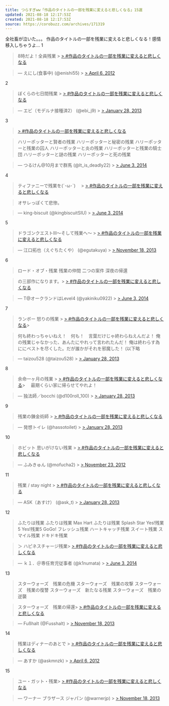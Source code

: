 ```yaml
---
title: つらすぎww「作品のタイトルの一部を残業に変えると悲しくなる」15選
updated: 2021-08-18 12:17:53Z
created: 2021-08-18 12:17:53Z
source: https://corobuzz.com/archives/171319
---
```


全社畜が泣いた。。。
作品のタイトルの一部を残業に変えると悲しくなる！感情移入しちゃうよ…
1

> 8時だよ！全員残業 > [> #作品のタイトルの一部を残業に変えると悲しくなる](https://twitter.com/hashtag/%E4%BD%9C%E5%93%81%E3%81%AE%E3%82%BF%E3%82%A4%E3%83%88%E3%83%AB%E3%81%AE%E4%B8%80%E9%83%A8%E3%82%92%E6%AE%8B%E6%A5%AD%E3%81%AB%E5%A4%89%E3%81%88%E3%82%8B%E3%81%A8%E6%82%B2%E3%81%97%E3%81%8F%E3%81%AA%E3%82%8B?src=hash&ref_src=twsrc%5Etfw)

> — えにし(食事中) (@enishi55) > [> April 6, 2012](https://twitter.com/enishi55/status/188218413057966080?ref_src=twsrc%5Etfw)

2

> ぼくらの七日間残業 > [> #作品のタイトルの一部を残業に変えると悲しくなる](https://twitter.com/hashtag/%E4%BD%9C%E5%93%81%E3%81%AE%E3%82%BF%E3%82%A4%E3%83%88%E3%83%AB%E3%81%AE%E4%B8%80%E9%83%A8%E3%82%92%E6%AE%8B%E6%A5%AD%E3%81%AB%E5%A4%89%E3%81%88%E3%82%8B%E3%81%A8%E6%82%B2%E3%81%97%E3%81%8F%E3%81%AA%E3%82%8B?src=hash&ref_src=twsrc%5Etfw)

> — エビ（モデルナ接種済2） (@ebi_j9) > [> January 28, 2013](https://twitter.com/ebi_j9/status/295875877894492162?ref_src=twsrc%5Etfw)

3

> [> #作品のタイトルの一部を残業に変えると悲しくなる](https://twitter.com/hashtag/%E4%BD%9C%E5%93%81%E3%81%AE%E3%82%BF%E3%82%A4%E3%83%88%E3%83%AB%E3%81%AE%E4%B8%80%E9%83%A8%E3%82%92%E6%AE%8B%E6%A5%AD%E3%81%AB%E5%A4%89%E3%81%88%E3%82%8B%E3%81%A8%E6%82%B2%E3%81%97%E3%81%8F%E3%81%AA%E3%82%8B?src=hash&ref_src=twsrc%5Etfw)

> ハリーポッターと賢者の残業
> ハリーポッターと秘密の残業
> ハリーポッターと残業の囚人
> ハリーポッターと炎の残業
> ハリーポッターと残業の騎士団
> ハリーポッターと謎の残業
> ハリーポッターと死の残業

> — つるけん@10月まで群馬 (@It_is_deadly22) > [> June 3, 2014](https://twitter.com/It_is_deadly22/status/473823362951561216?ref_src=twsrc%5Etfw)

4

> ティファニーで残業を(´･ω･`)　 > [> #作品のタイトルの一部を残業に変えると悲しくなる](https://twitter.com/hashtag/%E4%BD%9C%E5%93%81%E3%81%AE%E3%82%BF%E3%82%A4%E3%83%88%E3%83%AB%E3%81%AE%E4%B8%80%E9%83%A8%E3%82%92%E6%AE%8B%E6%A5%AD%E3%81%AB%E5%A4%89%E3%81%88%E3%82%8B%E3%81%A8%E6%82%B2%E3%81%97%E3%81%8F%E3%81%AA%E3%82%8B?src=hash&ref_src=twsrc%5Etfw)

> オサレっぽくて悲惨。

> — king-biscuit (@kingbiscuitSIU) > [> June 3, 2014](https://twitter.com/kingbiscuitSIU/status/473948304816893952?ref_src=twsrc%5Etfw)

5

> ドラゴンクエストⅢ～そして残業へ～ > [> #作品のタイトルの一部を残業に変えると悲しくなる](https://twitter.com/hashtag/%E4%BD%9C%E5%93%81%E3%81%AE%E3%82%BF%E3%82%A4%E3%83%88%E3%83%AB%E3%81%AE%E4%B8%80%E9%83%A8%E3%82%92%E6%AE%8B%E6%A5%AD%E3%81%AB%E5%A4%89%E3%81%88%E3%82%8B%E3%81%A8%E6%82%B2%E3%81%97%E3%81%8F%E3%81%AA%E3%82%8B?src=hash&ref_src=twsrc%5Etfw)

> — 江口拓也（えぐちたくや） (@egutakuya) > [> November 18, 2013](https://twitter.com/egutakuya/status/402354004090314753?ref_src=twsrc%5Etfw)

6
> ロード・オブ・残業
> 残業の仲間
> 二つの案件
> 深夜の帰還

> の三部作になります。> [> #作品のタイトルの一部を残業に変えると悲しくなる](https://twitter.com/hashtag/%E4%BD%9C%E5%93%81%E3%81%AE%E3%82%BF%E3%82%A4%E3%83%88%E3%83%AB%E3%81%AE%E4%B8%80%E9%83%A8%E3%82%92%E6%AE%8B%E6%A5%AD%E3%81%AB%E5%A4%89%E3%81%88%E3%82%8B%E3%81%A8%E6%82%B2%E3%81%97%E3%81%8F%E3%81%AA%E3%82%8B?src=hash&ref_src=twsrc%5Etfw)

> — T@オークランドはLevel4 (@yakiniku0922) > [> June 3, 2014](https://twitter.com/yakiniku0922/status/473796049794895872?ref_src=twsrc%5Etfw)

7

> ランボー 怒りの残業 > [> #作品のタイトルの一部を残業に変えると悲しくなる](https://twitter.com/hashtag/%E4%BD%9C%E5%93%81%E3%81%AE%E3%82%BF%E3%82%A4%E3%83%88%E3%83%AB%E3%81%AE%E4%B8%80%E9%83%A8%E3%82%92%E6%AE%8B%E6%A5%AD%E3%81%AB%E5%A4%89%E3%81%88%E3%82%8B%E3%81%A8%E6%82%B2%E3%81%97%E3%81%8F%E3%81%AA%E3%82%8B?src=hash&ref_src=twsrc%5Etfw)>

> 何も終わっちゃいねえ！　何も！　言葉だけじゃ終わらねえんだよ！
> 俺の残業じゃなかった、あんたにやれって言われたんだ！
> 俺は終わらす為ににベストを尽くした。だが誰かがそれを邪魔した！ (以下略

> — taizou528 (@taizou528) > [> January 28, 2013](https://twitter.com/taizou528/status/295803166757363712?ref_src=twsrc%5Etfw)

8

> 余命一ヶ月の残業 > [> #作品のタイトルの一部を残業に変えると悲しくなる](https://twitter.com/hashtag/%E4%BD%9C%E5%93%81%E3%81%AE%E3%82%BF%E3%82%A4%E3%83%88%E3%83%AB%E3%81%AE%E4%B8%80%E9%83%A8%E3%82%92%E6%AE%8B%E6%A5%AD%E3%81%AB%E5%A4%89%E3%81%88%E3%82%8B%E3%81%A8%E6%82%B2%E3%81%97%E3%81%8F%E3%81%AA%E3%82%8B?src=hash&ref_src=twsrc%5Etfw)> 　最期くらい家に帰らせてやれよ！

> — 独法師／bocchi (@d100roll_100) > [> January 28, 2013](https://twitter.com/d100roll_100/status/295800271647416321?ref_src=twsrc%5Etfw)

9

> 残業の錬金術師 > [> #作品のタイトルの一部を残業に変えると悲しくなる](https://twitter.com/hashtag/%E4%BD%9C%E5%93%81%E3%81%AE%E3%82%BF%E3%82%A4%E3%83%88%E3%83%AB%E3%81%AE%E4%B8%80%E9%83%A8%E3%82%92%E6%AE%8B%E6%A5%AD%E3%81%AB%E5%A4%89%E3%81%88%E3%82%8B%E3%81%A8%E6%82%B2%E3%81%97%E3%81%8F%E3%81%AA%E3%82%8B?src=hash&ref_src=twsrc%5Etfw)

> — 発想トイレ (@hassotoilet) > [> January 28, 2013](https://twitter.com/hassotoilet/status/295835966495674368?ref_src=twsrc%5Etfw)

10

> ホビット 思いがけない残業 > [> #作品のタイトルの一部を残業に変えると悲しくなる](https://twitter.com/hashtag/%E4%BD%9C%E5%93%81%E3%81%AE%E3%82%BF%E3%82%A4%E3%83%88%E3%83%AB%E3%81%AE%E4%B8%80%E9%83%A8%E3%82%92%E6%AE%8B%E6%A5%AD%E3%81%AB%E5%A4%89%E3%81%88%E3%82%8B%E3%81%A8%E6%82%B2%E3%81%97%E3%81%8F%E3%81%AA%E3%82%8B?src=hash&ref_src=twsrc%5Etfw)

> — ふみきゅん (@mofucha2) > [> November 23, 2012](https://twitter.com/mofucha2/status/271923152156753922?ref_src=twsrc%5Etfw)

11

> 残業 / stay night > [> #作品のタイトルの一部を残業に変えると悲しくなる](https://twitter.com/hashtag/%E4%BD%9C%E5%93%81%E3%81%AE%E3%82%BF%E3%82%A4%E3%83%88%E3%83%AB%E3%81%AE%E4%B8%80%E9%83%A8%E3%82%92%E6%AE%8B%E6%A5%AD%E3%81%AB%E5%A4%89%E3%81%88%E3%82%8B%E3%81%A8%E6%82%B2%E3%81%97%E3%81%8F%E3%81%AA%E3%82%8B?src=hash&ref_src=twsrc%5Etfw)

> — ASK（あすけ） (@ask_t) > [> January 28, 2013](https://twitter.com/ask_t/status/295842381704613888?ref_src=twsrc%5Etfw)

12
> ふたりは残業
> ふたりは残業 Max Hart
> ふたりは残業 Splash Star
> Yes!残業5
> Yes!残業5 GoGo!
> フレッシュ残業
> ハートキャッチ残業
> スイート残業
> スマイル残業
> ドキドキ残業

> ＞ ハピネスチャージ残業> [> #作品のタイトルの一部を残業に変えると悲しくなる](https://twitter.com/hashtag/%E4%BD%9C%E5%93%81%E3%81%AE%E3%82%BF%E3%82%A4%E3%83%88%E3%83%AB%E3%81%AE%E4%B8%80%E9%83%A8%E3%82%92%E6%AE%8B%E6%A5%AD%E3%81%AB%E5%A4%89%E3%81%88%E3%82%8B%E3%81%A8%E6%82%B2%E3%81%97%E3%81%8F%E3%81%AA%E3%82%8B?src=hash&ref_src=twsrc%5Etfw)

> — ｋ１．＠専任育児従事者 (@k1numata) > [> June 3, 2014](https://twitter.com/k1numata/status/473762204567621632?ref_src=twsrc%5Etfw)

13
> スターウォーズ　残業の危機
> スターウォーズ　残業の攻撃
> スターウォーズ　残業の復讐
> スターウォーズ　新たなる残業
> スターウォーズ　残業の逆襲

> スターウォーズ　残業の帰還> [> #作品のタイトルの一部を残業に変えると悲しくなる](https://twitter.com/hashtag/%E4%BD%9C%E5%93%81%E3%81%AE%E3%82%BF%E3%82%A4%E3%83%88%E3%83%AB%E3%81%AE%E4%B8%80%E9%83%A8%E3%82%92%E6%AE%8B%E6%A5%AD%E3%81%AB%E5%A4%89%E3%81%88%E3%82%8B%E3%81%A8%E6%82%B2%E3%81%97%E3%81%8F%E3%81%AA%E3%82%8B?src=hash&ref_src=twsrc%5Etfw)

> — Fußhalt (@Fusshalt) > [> November 18, 2013](https://twitter.com/Fusshalt/status/402391845269143552?ref_src=twsrc%5Etfw)

14

> 残業はディナーのあとで > [> #作品のタイトルの一部を残業に変えると悲しくなる](https://twitter.com/hashtag/%E4%BD%9C%E5%93%81%E3%81%AE%E3%82%BF%E3%82%A4%E3%83%88%E3%83%AB%E3%81%AE%E4%B8%80%E9%83%A8%E3%82%92%E6%AE%8B%E6%A5%AD%E3%81%AB%E5%A4%89%E3%81%88%E3%82%8B%E3%81%A8%E6%82%B2%E3%81%97%E3%81%8F%E3%81%AA%E3%82%8B?src=hash&ref_src=twsrc%5Etfw)

> — あすか (@askmnzk) > [> April 6, 2012](https://twitter.com/askmnzk/status/188208131027894273?ref_src=twsrc%5Etfw)

15

> ユー・ガット・残業> [> #作品のタイトルの一部を残業に変えると悲しくなる](https://twitter.com/hashtag/%E4%BD%9C%E5%93%81%E3%81%AE%E3%82%BF%E3%82%A4%E3%83%88%E3%83%AB%E3%81%AE%E4%B8%80%E9%83%A8%E3%82%92%E6%AE%8B%E6%A5%AD%E3%81%AB%E5%A4%89%E3%81%88%E3%82%8B%E3%81%A8%E6%82%B2%E3%81%97%E3%81%8F%E3%81%AA%E3%82%8B?src=hash&ref_src=twsrc%5Etfw)

> — ワーナー ブラザース ジャパン (@warnerjp) > [> November 18, 2013](https://twitter.com/warnerjp/status/402403857210163201?ref_src=twsrc%5Etfw)